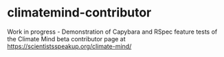 # climatemind-contributor
Work in progress - Demonstration of Capybara and RSpec feature tests of the Climate Mind beta contributor page at https://scientistsspeakup.org/climate-mind/
